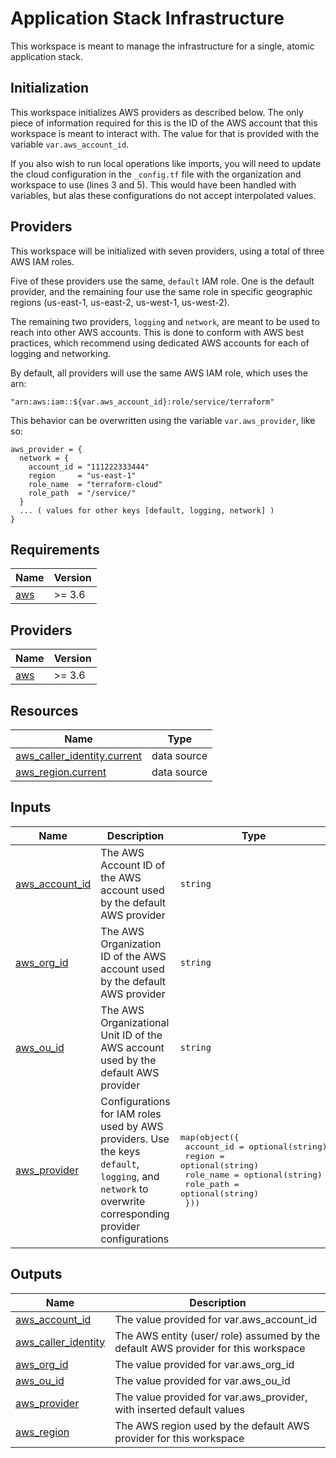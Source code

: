 # Application Stack Infrastructure

This workspace is meant to manage the infrastructure for a single, atomic application stack. 

## Initialization

This workspace initializes AWS providers as described below. The only piece of information required for this is the ID of the AWS account that this workspace is meant to interact with. The value for that is provided with the variable `var.aws_account_id`.

If you also wish to run local operations like imports, you will need to update the cloud configuration in the `_config.tf` file with the organization and workspace to use (lines 3 and 5). This would have been handled with variables, but alas these configurations do not accept interpolated values.

## Providers

This workspace will be initialized with seven providers, using a total of three AWS IAM roles.

Five of these providers use the same, `default` IAM role. One is the default provider, and the remaining four use the same role in specific geographic regions (us-east-1, us-east-2, us-west-1, us-west-2).

The remaining two providers, `logging` and `network`, are meant to be used to reach into other AWS accounts. This is done to conform with AWS best practices, which recommend using dedicated AWS accounts for each of logging and networking.

By default, all providers will use the same AWS IAM role, which uses the arn:
```hcl
"arn:aws:iam::${var.aws_account_id}:role/service/terraform"
```

This behavior can be overwritten using the variable `var.aws_provider`, like so:
```hcl
aws_provider = {
  network = {
    account_id = "111222333444"
    region     = "us-east-1"
    role_name  = "terraform-cloud"
    role_path  = "/service/"
  }
  ... ( values for other keys [default, logging, network] )
}
```

<!-- BEGIN_TF_DOCS -->
## Requirements

| Name | Version |
|------|---------|
| <a name="requirement_aws"></a> [aws](#requirement\_aws) | >= 3.6 |

## Providers

| Name | Version |
|------|---------|
| <a name="provider_aws"></a> [aws](#provider\_aws) | >= 3.6 |

## Resources

| Name | Type |
|------|------|
| [aws_caller_identity.current](https://registry.terraform.io/providers/hashicorp/aws/latest/docs/data-sources/caller_identity) | data source |
| [aws_region.current](https://registry.terraform.io/providers/hashicorp/aws/latest/docs/data-sources/region) | data source |

## Inputs

| Name | Description | Type | Default | Required |
|------|-------------|------|---------|:--------:|
| <a name="input_aws_account_id"></a> [aws\_account\_id](#input\_aws\_account\_id) | The AWS Account ID of the AWS account used by the default AWS provider | `string` | n/a | yes |
| <a name="input_aws_org_id"></a> [aws\_org\_id](#input\_aws\_org\_id) | The AWS Organization ID of the AWS account used by the default AWS provider | `string` | `"o-000000"` | no |
| <a name="input_aws_ou_id"></a> [aws\_ou\_id](#input\_aws\_ou\_id) | The AWS Organizational Unit ID of the AWS account used by the default AWS provider | `string` | `"ou-000000"` | no |
| <a name="input_aws_provider"></a> [aws\_provider](#input\_aws\_provider) | Configurations for IAM roles used by AWS providers. Use the keys `default`,<br>`logging`, and `network` to overwrite corresponding provider configurations | <pre>map(object({<br>    account_id = optional(string)<br>    region     = optional(string)<br>    role_name  = optional(string)<br>    role_path  = optional(string)<br>  }))</pre> | `{}` | no |

## Outputs

| Name | Description |
|------|-------------|
| <a name="output_aws_account_id"></a> [aws\_account\_id](#output\_aws\_account\_id) | The value provided for var.aws\_account\_id |
| <a name="output_aws_caller_identity"></a> [aws\_caller\_identity](#output\_aws\_caller\_identity) | The AWS entity (user/ role) assumed by the default AWS provider for this workspace |
| <a name="output_aws_org_id"></a> [aws\_org\_id](#output\_aws\_org\_id) | The value provided for var.aws\_org\_id |
| <a name="output_aws_ou_id"></a> [aws\_ou\_id](#output\_aws\_ou\_id) | The value provided for var.aws\_ou\_id |
| <a name="output_aws_provider"></a> [aws\_provider](#output\_aws\_provider) | The value provided for var.aws\_provider, with inserted default values |
| <a name="output_aws_region"></a> [aws\_region](#output\_aws\_region) | The AWS region used by the default AWS provider for this workspace |
<!-- END_TF_DOCS -->
